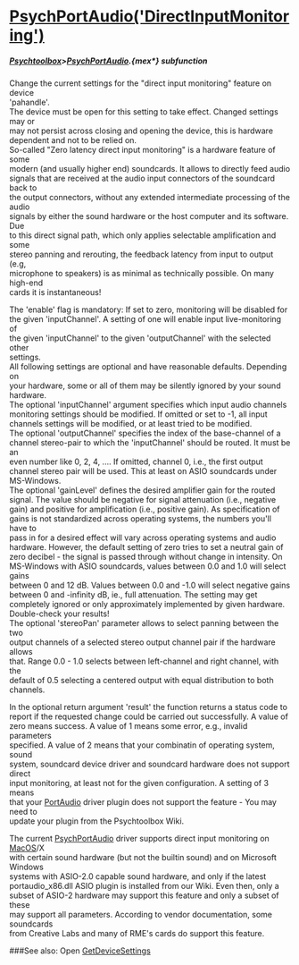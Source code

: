 # [PsychPortAudio('DirectInputMonitoring')](PsychPortAudio-DirectInputMonitoring) 
##### [Psychtoolbox](Psychtoolbox)>[PsychPortAudio](PsychPortAudio).{mex*} subfunction


Change the current settings for the "direct input monitoring" feature on device  
'pahandle'.  
The device must be open for this setting to take effect. Changed settings may or  
may not persist across closing and opening the device, this is hardware  
dependent and not to be relied on.  
So-called "Zero latency direct input monitoring" is a hardware feature of some  
modern (and usually higher end) soundcards. It allows to directly feed audio  
signals that are received at the audio input connectors of the soundcard back to  
the output connectors, without any extended intermediate processing of the audio  
signals by either the sound hardware or the host computer and its software. Due  
to this direct signal path, which only applies selectable amplification and some  
stereo panning and rerouting, the feedback latency from input to output (e.g,  
microphone to speakers) is as minimal as technically possible. On many high-end  
cards it is instantaneous!  
  
The 'enable' flag is mandatory: If set to zero, monitoring will be disabled for  
the given 'inputChannel'. A setting of one will enable input live-monitoring of  
the given 'inputChannel' to the given 'outputChannel' with the selected other  
settings.  
All following settings are optional and have reasonable defaults. Depending on  
your hardware, some or all of them may be silently ignored by your sound  
hardware.  
The optional 'inputChannel' argument specifies which input audio channels  
monitoring settings should be modified. If omitted or set to -1, all input  
channels settings will be modified, or at least tried to be modified.  
The optional 'outputChannel' specifies the index of the base-channel of a  
channel stereo-pair to which the 'inputChannel' should be routed. It must be an  
even number like 0, 2, 4, .... If omitted, channel 0, i.e., the first output  
channel stereo pair will be used. This at least on ASIO soundcards under  
MS-Windows.  
The optional 'gainLevel' defines the desired amplifier gain for the routed  
signal. The value should be negative for signal attenuation (i.e., negative  
gain) and positive for amplification (i.e., positive gain). As specification of  
gains is not standardized across operating systems, the numbers you'll have to  
pass in for a desired effect will vary across operating systems and audio  
hardware. However, the default setting of zero tries to set a neutral gain of  
zero decibel - the signal is passed through without change in intensity. On  
MS-Windows with ASIO soundcards, values between 0.0 and 1.0 will select gains  
between 0 and 12 dB. Values between 0.0 and -1.0 will select negative gains  
between 0 and -infinity dB, ie., full attenuation. The setting may get  
completely ignored or only approximately implemented by given hardware.  
Double-check your results!  
The optional 'stereoPan' parameter allows to select panning between the two  
output channels of a selected stereo output channel pair if the hardware allows  
that. Range 0.0 - 1.0 selects between left-channel and right channel, with the  
default of 0.5 selecting a centered output with equal distribution to both  
channels.  
  
In the optional return argument 'result' the function returns a status code to  
report if the requested change could be carried out successfully. A value of  
zero means success. A value of 1 means some error, e.g., invalid parameters  
specified. A value of 2 means that your combinatin of operating system, sound  
system, soundcard device driver and soundcard hardware does not support direct  
input monitoring, at least not for the given configuration. A setting of 3 means  
that your [PortAudio](PortAudio) driver plugin does not support the feature - You may need to  
update your plugin from the Psychtoolbox Wiki.  
  
The current [PsychPortAudio](PsychPortAudio) driver supports direct input monitoring on [MacOS](MacOS)/X  
with certain sound hardware (but not the builtin sound) and on Microsoft Windows  
systems with ASIO-2.0 capable sound hardware, and only if the latest  
portaudio\_x86.dll ASIO plugin is installed from our Wiki. Even then, only a  
subset of ASIO-2 hardware may support this feature and only a subset of these  
may support all parameters. According to vendor documentation, some soundcards  
from Creative Labs and many of RME's cards do support this feature.  
  
  


###See also:
Open [GetDeviceSettings](PsychPortAudio-GetDeviceSettings) 
